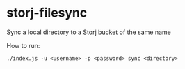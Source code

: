 # storj-filesync

Sync a local directory to a Storj bucket of the same name

How to run:
```
./index.js -u <username> -p <password> sync <directory>
```
